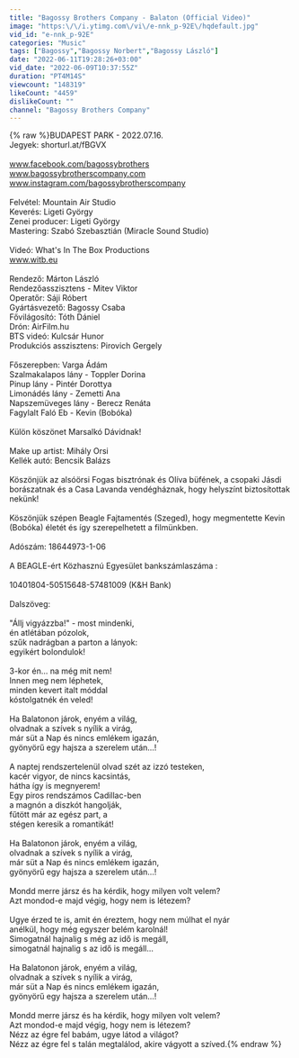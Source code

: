 ```yaml
---
title: "Bagossy Brothers Company - Balaton (Official Video)"
image: "https:\/\/i.ytimg.com\/vi\/e-nnk_p-92E\/hqdefault.jpg"
vid_id: "e-nnk_p-92E"
categories: "Music"
tags: ["Bagossy","Bagossy Norbert","Bagossy László"]
date: "2022-06-11T19:28:26+03:00"
vid_date: "2022-06-09T10:37:55Z"
duration: "PT4M14S"
viewcount: "148319"
likeCount: "4459"
dislikeCount: ""
channel: "Bagossy Brothers Company"
---
```

{% raw %}BUDAPEST PARK - 2022.07.16.<br />Jegyek: shorturl.at/fBGVX<br /><br />www.facebook.com/bagossybrothers<br />www.bagossybrotherscompany.com<br />www.instagram.com/bagossybrotherscompany<br /><br />Felvétel: Mountain Air Studio<br />Keverés: Ligeti György<br />Zenei producer: Ligeti György<br />Mastering: Szabó Szebasztián (Miracle Sound Studio)<br /><br />Videó: What's In The Box Productions<br />www.witb.eu <br /><br />Rendező: Márton László<br />Rendezőasszisztens - Mitev Viktor<br />Operatőr: Sáji Róbert<br />Gyártásvezető: Bagossy Csaba<br />Fővilágosító: Tóth Dániel<br />Drón: AirFilm.hu<br />BTS videó: Kulcsár Hunor<br />Produkciós asszisztens: Pirovich Gergely<br /><br />Főszerepben: Varga Ádám<br />Szalmakalapos lány - Toppler Dorina<br />Pinup lány - Pintér Dorottya <br />Limonádés lány - Zemetti Ana<br />Napszemüveges lány - Berecz Renáta<br />Fagylalt Faló Eb - Kevin (Bobóka)<br /><br />Külön köszönet Marsalkó Dávidnak!<br /><br />Make up artist: Mihály Orsi<br />Kellék autó: Bencsik Balázs<br /><br />Köszönjük az alsóörsi Fogas bisztrónak és Olíva büfének, a csopaki Jásdi borászatnak és a Casa Lavanda vendégháznak, hogy helyszínt biztosítottak nekünk!<br /><br />Köszönjük szépen Beagle Fajtamentés (Szeged), hogy megmentette Kevin (Bobóka) életét és így szerepelhetett a filmünkben. <br /><br />Adószám: 18644973-1-06<br /><br />A BEAGLE-ért Közhasznú Egyesület bankszámlaszáma :<br /><br />10401804-50515648-57481009 (K&amp;H Bank)<br /><br />Dalszöveg:<br /><br />&quot;Állj vigyázzba!&quot; -  most mindenki,<br />én atlétában pózolok,<br />szűk nadrágban a parton a lányok:<br />egyikért bolondulok!<br /><br />3-kor én... na még mit nem!<br />Innen meg nem léphetek,<br />minden kevert italt móddal<br />kóstolgatnék én veled!<br /><br />Ha Balatonon járok, enyém a világ,<br />olvadnak a szívek s nyílik a virág,<br />már süt a Nap és nincs emlékem igazán,<br />gyönyörű egy hajsza a szerelem után...!<br /><br />A naptej rendszertelenül olvad szét az izzó testeken,<br />kacér vigyor, de nincs kacsintás,<br />hátha így is megnyerem!<br />Egy piros rendszámos Cadillac-ben<br />a magnón a diszkót hangolják,<br />fűtött már az egész part, a<br />stégen keresik a romantikát!<br /><br />Ha Balatonon járok, enyém a világ,<br />olvadnak a szívek s nyílik a virág,<br />már süt a Nap és nincs emlékem igazán,<br />gyönyörű egy hajsza a szerelem után...!<br /><br />Mondd merre jársz és ha kérdik, hogy milyen volt velem?<br />Azt mondod-e majd végig, hogy nem is létezem?<br /><br />Ugye érzed te is, amit én éreztem, hogy nem múlhat el nyár<br />anélkül, hogy még egyszer belém karolnál!<br />Simogatnál hajnalig s még az idő is megáll,<br />simogatnál hajnalig s az idő is megáll...<br /><br />Ha Balatonon járok, enyém a világ,<br />olvadnak a szívek s nyílik a virág,<br />már süt a Nap és nincs emlékem igazán,<br />gyönyörű egy hajsza a szerelem után...!<br /><br />Mondd merre jársz és ha kérdik, hogy milyen volt velem?<br />Azt mondod-e majd végig, hogy nem is létezem?<br />Nézz az égre fel babám, ugye látod a világot?<br />Nézz az égre fel s talán megtalálod, akire vágyott a szíved.{% endraw %}
